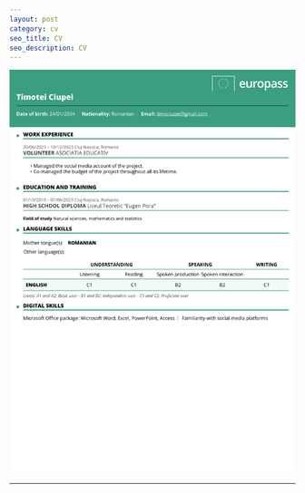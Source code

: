 ```yaml
---
layout: post
category: cv
seo_title: CV
seo_description: CV
---
```


![My CV](https://raw.githubusercontent.com/Gandalf789/Gandalf789.github.io/master/cv.png)

---